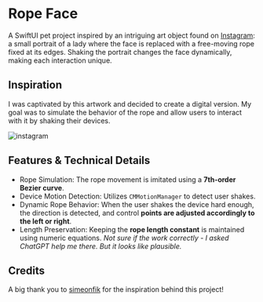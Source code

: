 # Rope Face

A SwiftUI pet project inspired by an intriguing art object found on [Instagram](https://www.instagram.com/reel/DFRQRbVuShR/?utm_source=ig_web_copy_link&igsh=MzRlODBiNWFlZA==): a small portrait of a lady where the face is replaced with a free-moving rope fixed at its edges. Shaking the portrait changes the face dynamically, making each interaction unique.

## Inspiration 

I was captivated by this artwork and decided to create a digital version. My goal was to simulate the behavior of the rope and allow users to interact with it by shaking their devices.

![instagram](https://github.com/user-attachments/assets/cf9273b1-8e35-4611-9182-c428ce006544)


## Features & Technical Details

- Rope Simulation: The rope movement is imitated using a **7th-order Bezier curve**.
- Device Motion Detection: Utilizes `CMMotionManager` to detect user shakes.
- Dynamic Rope Behavior: When the user shakes the device hard enough, the direction is detected, and control **points are adjusted accordingly to the left or right**.
- Length Preservation: Keeping the **rope length constant** is maintained using numeric equations. *Not sure if the work correctly - I asked ChatGPT help me there. But it looks like plausible.*

## Credits

A big thank you to [simeonfik](https://www.instagram.com/simeonfik/) for the inspiration behind this project!
